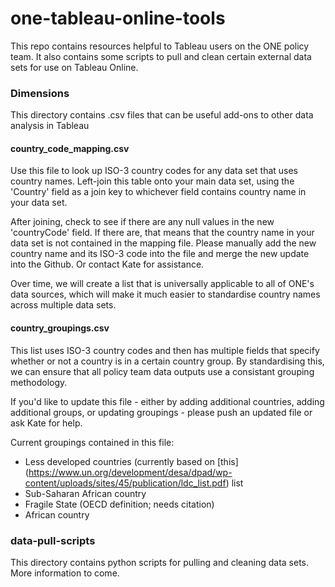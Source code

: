 # one-tableau-online-tools

This repo contains resources helpful to Tableau users on the ONE policy team. It also contains some scripts to pull and clean certain external data sets for use on Tableau Online.

### Dimensions

This directory contains .csv files that can be useful add-ons to other data analysis in Tableau

#### country_code_mapping.csv

Use this file to look up ISO-3 country codes for any data set that uses country names. Left-join this table onto your main data set, using the 'Country' field as a join key to whichever field contains country name in your data set.

After joining, check to see if there are any null values in the new 'countryCode' field. If there are, that means that the country name in your data set is not contained in the mapping file. Please manually add the new country name and its ISO-3 code into the file and merge the new update into the Github. Or contact Kate for assistance.

Over time, we will create a list that is universally applicable to all of ONE's data sources, which will make it much easier to standardise country names across multiple data sets.

#### country_groupings.csv

This list uses ISO-3 country codes and then has multiple fields that specify whether or not a country is in a certain country group. By standardising this, we can ensure that all policy team data outputs use a consistant grouping methodology.

If you'd like to update this file - either by adding additional countries, adding additional groups, or updating groupings - please push an updated file or ask Kate for help.

Current groupings contained in this file:
* Less developed countries (currently based on [this] (https://www.un.org/development/desa/dpad/wp-content/uploads/sites/45/publication/ldc_list.pdf) list
* Sub-Saharan African country
* Fragile State (OECD definition; needs citation)
* African country

### data-pull-scripts

This directory contains python scripts for pulling and cleaning data sets. More information to come.
